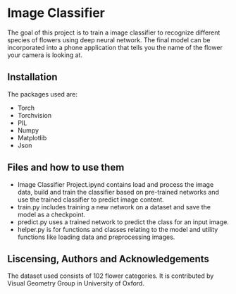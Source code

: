 # Image Classifier

The goal of this project is to train a image classifier to recognize different species of flowers using deep neural network. The final model can be incorporated into a phone application that tells you the name of the flower your camera is looking at.

## Installation

The packages used are:

- Torch
- Torchvision
- PIL
- Numpy
- Matplotlib
- Json

## Files and how to use them

- Image Classifier Project.ipynd contains load and process the image data, build and train the classifier based on pre-trained networks and use the trained classifier to predict image content.
- train.py includes training a new network on a dataset and save the model as a checkpoint.
- predict.py uses a trained network to predict the class for an input image.
- helper.py is for functions and classes relating to the model and utility functions like loading data and preprocessing images.

## Liscensing, Authors and Acknowledgements

The dataset used consists of 102 flower categories. It is contributed by Visual Geometry Group in University of Oxford.



